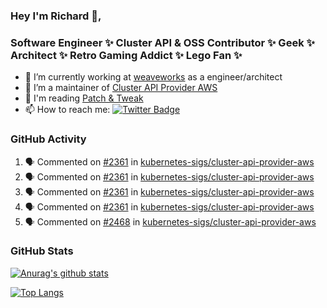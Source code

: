 ### Hey I'm Richard 👋, 

<h3 align="left">Software Engineer ✨ Cluster API & OSS Contributor ✨ Geek ✨ Architect ✨ Retro Gaming Addict ✨ Lego Fan ✨</h3>

- 🔭 I’m currently working at [weaveworks](https://github.com/weaveworks) as a engineer/architect
- 👯 I’m a maintainer of [Cluster API Provider AWS](https://github.com/kubernetes-sigs/cluster-api-provider-aws)
- 💬 I'm reading [Patch & Tweak](https://bjooks.com/products/patch-tweak-exploring-modular-synthesis)
- 📫 How to reach me: [![Twitter Badge](https://img.shields.io/badge/-@fruit_case-00acee?style=flat&logo=Twitter&logoColor=white)](https://twitter.com/intent/follow?screen_name=fruit_case "Follow on Twitter")

### GitHub Activity 

<!--START_SECTION:activity-->
1. 🗣 Commented on [#2361](https://github.com/kubernetes-sigs/cluster-api-provider-aws/issues/2361) in [kubernetes-sigs/cluster-api-provider-aws](https://github.com/kubernetes-sigs/cluster-api-provider-aws)
2. 🗣 Commented on [#2361](https://github.com/kubernetes-sigs/cluster-api-provider-aws/issues/2361) in [kubernetes-sigs/cluster-api-provider-aws](https://github.com/kubernetes-sigs/cluster-api-provider-aws)
3. 🗣 Commented on [#2361](https://github.com/kubernetes-sigs/cluster-api-provider-aws/issues/2361) in [kubernetes-sigs/cluster-api-provider-aws](https://github.com/kubernetes-sigs/cluster-api-provider-aws)
4. 🗣 Commented on [#2361](https://github.com/kubernetes-sigs/cluster-api-provider-aws/issues/2361) in [kubernetes-sigs/cluster-api-provider-aws](https://github.com/kubernetes-sigs/cluster-api-provider-aws)
5. 🗣 Commented on [#2468](https://github.com/kubernetes-sigs/cluster-api-provider-aws/issues/2468) in [kubernetes-sigs/cluster-api-provider-aws](https://github.com/kubernetes-sigs/cluster-api-provider-aws)
<!--END_SECTION:activity-->

### GitHub Stats

[![Anurag's github stats](https://github-readme-stats.vercel.app/api?username=richardcase&count_private=true&show_icons=true)](https://github.com/anuraghazra/github-readme-stats)

[![Top Langs](https://github-readme-stats.vercel.app/api/top-langs/?username=richardcase&hide=html&layout=compact)](https://github.com/anuraghazra/github-readme-stats)
